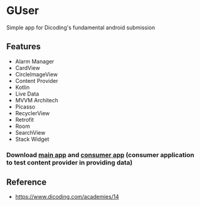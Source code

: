 # GUser
Simple app for Dicoding's fundamental android submission 

## Features
* Alarm Manager
* CardView
* CircleImageView
* Content Provider
* Kotlin
* Live Data
* MVVM Architech
* Picasso
* RecyclerView
* Retrofit
* Room
* SearchView
* Stack Widget

### Download [main app](https://github.com/shidqi75/Github-user-app/blob/master/apk/GUser.apk) and [consumer app](https://github.com/shidqi75/Github-user-app/blob/master/apk/FavGUser.apk) (consumer application to test content provider in providing data)

## Reference
* https://www.dicoding.com/academies/14
